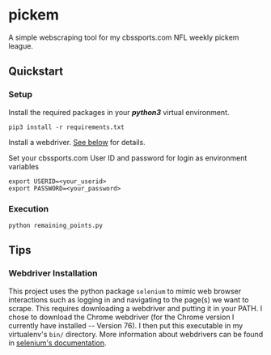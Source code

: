 # pickem

A simple webscraping tool for my cbssports.com NFL weekly pickem league.

## Quickstart

### Setup
Install the required packages in your **_python3_** virtual environment.

`pip3 install -r requirements.txt`

Install a webdriver. [See below](#Webdriver-Installation) for details.

Set your cbssports.com User ID and password for login as environment variables

```
export USERID=<your_userid>
export PASSWORD=<your_password>
```

### Execution

```
python remaining_points.py
```

## Tips

### Webdriver Installation

This project uses the python package `selenium` to mimic web browser interactions such as logging in and navigating to
the page(s) we want to scrape. This requires downloading a webdriver and putting it in your PATH. I chose to download
the Chrome webdriver (for the Chrome version I currently have installed -- Version 76). I then put this executable in
my virtualenv's `bin/` directory. More information about webdrivers can be found in
[selenium's documentation](https://selenium-python.readthedocs.io/installation.html#drivers).


